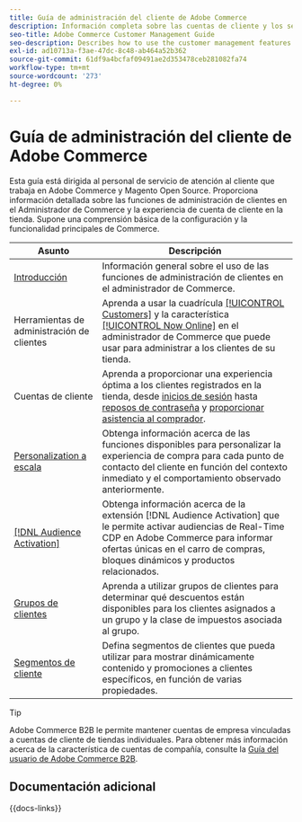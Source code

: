 ```yaml
---
title: Guía de administración del cliente de Adobe Commerce
description: Información completa sobre las cuentas de cliente y los segmentos para administradores de Adobe Commerce y Magento Open Source, incluida la configuración.
seo-title: Adobe Commerce Customer Management Guide
seo-description: Describes how to use the customer management features in Adobe Commerce or Magento Open Source.
exl-id: ad10713a-f3ae-47dc-8c48-ab464a52b362
source-git-commit: 61df9a4bcfaf09491ae2d353478ceb281082fa74
workflow-type: tm+mt
source-wordcount: '273'
ht-degree: 0%

---
```



# Guía de administración del cliente de Adobe Commerce

Esta guía está dirigida al personal de servicio de atención al cliente que trabaja en Adobe Commerce y Magento Open Source. Proporciona información detallada sobre las funciones de administración de clientes en el Administrador de Commerce y la experiencia de cuenta de cliente en la tienda. Supone una comprensión básica de la configuración y la funcionalidad principales de Commerce.

| Asunto | Descripción |
| ------- | ----------- |
| [Introducción](customers-introduction.md) | Información general sobre el uso de las funciones de administración de clientes en el administrador de Commerce. |
| Herramientas de administración de clientes | Aprenda a usar la cuadrícula [[!UICONTROL Customers]](customers-all.md) y la característica [[!UICONTROL Now Online]](now-online.md) en el administrador de Commerce que puede usar para administrar a los clientes de su tienda. |
| Cuentas de cliente | Aprenda a proporcionar una experiencia óptima a los clientes registrados en la tienda, desde [inicios de sesión](login-landing-page.md) hasta [reposos de contraseña](password-reset.md) y [proporcionar asistencia al comprador](login-as-customer.md). |
| [Personalization a escala](personalize-scale.md) | Obtenga información acerca de las funciones disponibles para personalizar la experiencia de compra para cada punto de contacto del cliente en función del contexto inmediato y el comportamiento observado anteriormente. |
| [[!DNL Audience Activation]](audience-activation.md) | Obtenga información acerca de la extensión [!DNL Audience Activation] que le permite activar audiencias de Real-Time CDP en Adobe Commerce para informar ofertas únicas en el carro de compras, bloques dinámicos y productos relacionados. |
| [Grupos de clientes](customer-groups.md) | Aprenda a utilizar grupos de clientes para determinar qué descuentos están disponibles para los clientes asignados a un grupo y la clase de impuestos asociada al grupo. |
| [Segmentos de cliente](customer-segments.md) | Defina segmentos de clientes que pueda utilizar para mostrar dinámicamente contenido y promociones a clientes específicos, en función de varias propiedades. |

>[!TIP]
>
>Adobe Commerce B2B le permite mantener cuentas de empresa vinculadas a cuentas de cliente de tiendas individuales. Para obtener más información acerca de la característica de cuentas de compañía, consulte la [Guía del usuario de Adobe Commerce B2B](../b2b/account-companies.md).

## Documentación adicional

{{docs-links}}
